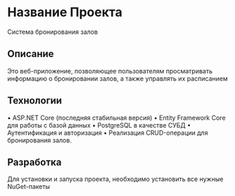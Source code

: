
# Название Проекта
Система бронирования залов 

## Описание
Это веб-приложение, позволяющее пользователям просматривать информацию о бронировании залов, а также управлять их расписанием

## Технологии
•	ASP.NET Core (последняя стабильная версия)
•	Entity Framework Core для работы с базой данных
•	PostgreSQL в качестве СУБД
•	Аутентификация и авторизация
•	Реализация CRUD-операции для бронирования залов.

## Разработка
Для установки и запуска проекта, необходимо установить все нужные NuGet-пакеты

